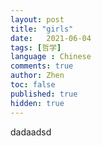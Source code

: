 ```yaml
---
layout: post
title: "girls"
date:   2021-06-04
tags: [哲学]
language : Chinese
comments: true
author: Zhen
toc: false
published: true
hidden: true
---
```


dadaadsd
<!--stackedit_data:
eyJoaXN0b3J5IjpbLTEwMjA1NDgyMzVdfQ==
-->